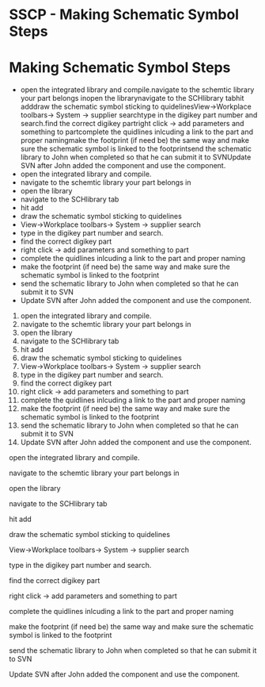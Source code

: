 # SSCP - Making Schematic Symbol Steps

# Making Schematic Symbol Steps

* open the integrated library and compile.navigate to the schemtic library your part belongs inopen the librarynavigate to the SCHlibrary tabhit adddraw the schematic symbol sticking to quidelinesView->Workplace toolbars-> System -> supplier searchtype in the digikey part number and search.find the correct digikey partright click -> add parameters and something to partcomplete the quidlines inlcuding a link to the part and proper namingmake the footprint (if need be) the same way and make sure the schematic symbol is linked to the footprintsend the schematic library to John when completed so that he can submit it to SVNUpdate SVN after John added the component and use the component.
* open the integrated library and compile.
* navigate to the schemtic library your part belongs in
* open the library
* navigate to the SCHlibrary tab
* hit add
* draw the schematic symbol sticking to quidelines
* View->Workplace toolbars-> System -> supplier search
* type in the digikey part number and search.
* find the correct digikey part
* right click -> add parameters and something to part
* complete the quidlines inlcuding a link to the part and proper naming
* make the footprint (if need be) the same way and make sure the schematic symbol is linked to the footprint
* send the schematic library to John when completed so that he can submit it to SVN
* Update SVN after John added the component and use the component.

1. open the integrated library and compile.
2. navigate to the schemtic library your part belongs in
3. open the library
4. navigate to the SCHlibrary tab
5. hit add
6. draw the schematic symbol sticking to quidelines
7. View->Workplace toolbars-> System -> supplier search
8. type in the digikey part number and search.
9. find the correct digikey part
10. right click -> add parameters and something to part
11. complete the quidlines inlcuding a link to the part and proper naming
12. make the footprint (if need be) the same way and make sure the schematic symbol is linked to the footprint
13. send the schematic library to John when completed so that he can submit it to SVN
14. Update SVN after John added the component and use the component.

open the integrated library and compile.

navigate to the schemtic library your part belongs in

open the library

navigate to the SCHlibrary tab

hit add

draw the schematic symbol sticking to quidelines

View->Workplace toolbars-> System -> supplier search

type in the digikey part number and search.

find the correct digikey part

right click -> add parameters and something to part

complete the quidlines inlcuding a link to the part and proper naming

make the footprint (if need be) the same way and make sure the schematic symbol is linked to the footprint

send the schematic library to John when completed so that he can submit it to SVN

Update SVN after John added the component and use the component.

